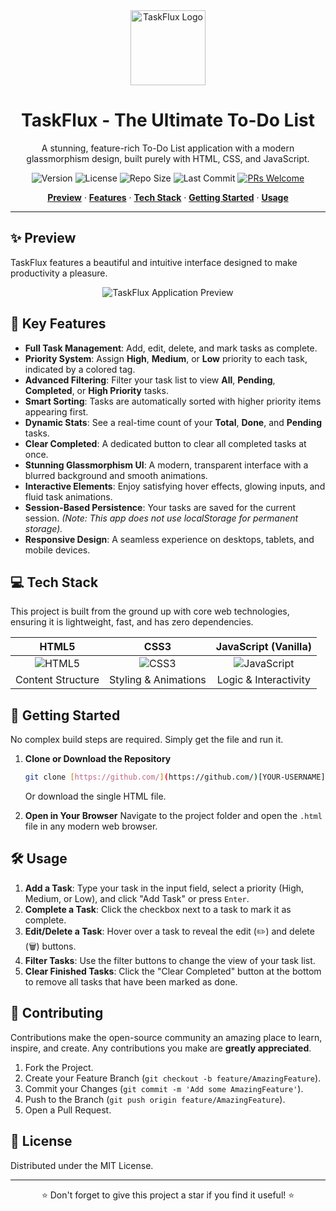 <div align="center">
  <img src="assets/logo.png" alt="TaskFlux Logo" width="120">
  <h1>TaskFlux - The Ultimate To-Do List</h1>
  <p>A stunning, feature-rich To-Do List application with a modern glassmorphism design, built purely with HTML, CSS, and JavaScript.</p>
  
  <p>
    <img src="https://img.shields.io/badge/Version-1.0-blue" alt="Version">
    <img src="https://img.shields.io/github/license/[YOUR-USERNAME]/[YOUR-REPONAME]" alt="License">
    <img src="https://img.shields.io/github/repo-size/[YOUR-USERNAME]/[YOUR-REPONAME]" alt="Repo Size">
    <img src="https://img.shields.io/github/last-commit/[YOUR-USERNAME]/[YOUR-REPONAME]" alt="Last Commit">
    <a href="https://github.com/[YOUR-USERNAME]/[YOUR-REPONAME]/pulls"><img src="https://img.shields.io/badge/PRs-welcome-brightgreen.svg" alt="PRs Welcome"></a>
  </p>
</div>

<p align="center">
  <a href="#-preview"><strong>Preview</strong></a> ·
  <a href="#-features"><strong>Features</strong></a> ·
  <a href="#-tech-stack"><strong>Tech Stack</strong></a> ·
  <a href="#-getting-started"><strong>Getting Started</strong></a> ·
  <a href="#-usage"><strong>Usage</strong></a>
</p>

---

## ✨ Preview

TaskFlux features a beautiful and intuitive interface designed to make productivity a pleasure.

<div align="center">
  <img src="http://googleusercontent.com/file_content/4" alt="TaskFlux Application Preview">
</div>

## 🌟 Key Features

-   **Full Task Management**: Add, edit, delete, and mark tasks as complete.
-   **Priority System**: Assign **High**, **Medium**, or **Low** priority to each task, indicated by a colored tag.
-   **Advanced Filtering**: Filter your task list to view **All**, **Pending**, **Completed**, or **High Priority** tasks.
-   **Smart Sorting**: Tasks are automatically sorted with higher priority items appearing first.
-   **Dynamic Stats**: See a real-time count of your **Total**, **Done**, and **Pending** tasks.
-   **Clear Completed**: A dedicated button to clear all completed tasks at once.
-   **Stunning Glassmorphism UI**: A modern, transparent interface with a blurred background and smooth animations.
-   **Interactive Elements**: Enjoy satisfying hover effects, glowing inputs, and fluid task animations.
-   **Session-Based Persistence**: Your tasks are saved for the current session. *(Note: This app does not use localStorage for permanent storage).*
-   **Responsive Design**: A seamless experience on desktops, tablets, and mobile devices.

## 💻 Tech Stack

This project is built from the ground up with core web technologies, ensuring it is lightweight, fast, and has zero dependencies.

| HTML5 | CSS3 | JavaScript (Vanilla) |
| :---: | :--: | :----------: |
| <img src="https://img.shields.io/badge/HTML5-E34F26?style=for-the-badge&logo=html5&logoColor=white" alt="HTML5"> | <img src="https://img.shields.io/badge/CSS3-1572B6?style=for-the-badge&logo=css3&logoColor=white" alt="CSS3"> | <img src="https://img.shields.io/badge/JavaScript-F7DF1E?style=for-the-badge&logo=javascript&logoColor=black" alt="JavaScript"> |
| Content Structure | Styling & Animations | Logic & Interactivity |

## 🚀 Getting Started

No complex build steps are required. Simply get the file and run it.

1.  **Clone or Download the Repository**
    ```bash
    git clone [https://github.com/](https://github.com/)[YOUR-USERNAME]/[YOUR-REPONAME].git
    ```
    Or download the single HTML file.

2.  **Open in Your Browser**
    Navigate to the project folder and open the `.html` file in any modern web browser.

## 🛠️ Usage

1.  **Add a Task**: Type your task in the input field, select a priority (High, Medium, or Low), and click "Add Task" or press `Enter`.
2.  **Complete a Task**: Click the checkbox next to a task to mark it as complete.
3.  **Edit/Delete a Task**: Hover over a task to reveal the edit (✏️) and delete (🗑️) buttons.
4.  **Filter Tasks**: Use the filter buttons to change the view of your task list.
5.  **Clear Finished Tasks**: Click the "Clear Completed" button at the bottom to remove all tasks that have been marked as done.

## 🤝 Contributing

Contributions make the open-source community an amazing place to learn, inspire, and create. Any contributions you make are **greatly appreciated**.

1.  Fork the Project.
2.  Create your Feature Branch (`git checkout -b feature/AmazingFeature`).
3.  Commit your Changes (`git commit -m 'Add some AmazingFeature'`).
4.  Push to the Branch (`git push origin feature/AmazingFeature`).
5.  Open a Pull Request.

## 📜 License

Distributed under the MIT License.

---

<p align="center">
  ⭐ Don't forget to give this project a star if you find it useful! ⭐
</p>